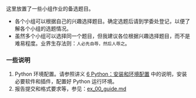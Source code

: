 


这里放置了一些小组作业的备选题目。

- 各个小组可以根据自己的兴趣选择题目。确定选题后请到学委处登记，以便了解各个小组的选题情况。
- 虽然多个小组可以选择同一个题目，但我建议各位根据兴趣选择题目，而不是难易程度。业界生存法则：`人必先自辱，然后人辱之`。

### 一些说明

 1. Python 环境配置。请参照讲义 [6  Python：安装和环境配置](https://book.lianxh.cn/ds/body/01_1_install-Python-Anocanda.html) 中的说明，安装必要软件和插件，配置好 Python 运行环境。
 2. 报告提交和格式要求等，参见：[ex_00_guide.md](https://github.com/arlionn/ds/blob/main/homework/ex_00_guide.md)